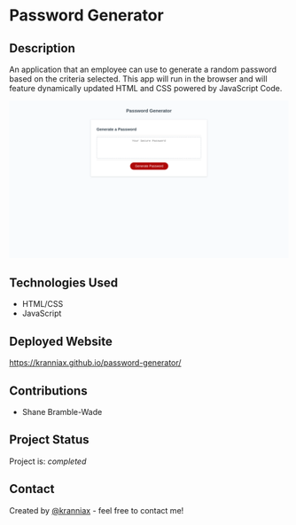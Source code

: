 # Password Generator

## Description

An application that an employee can use to generate a random password based on the criteria selected.
This app will run in the browser and will feature dynamically updated HTML and CSS powered by JavaScript Code.

![Alt text](/assets/images/kranniax-github-io-1920x1080desktop-7b0474.png)

## Technologies Used

* HTML/CSS
* JavaScript

## Deployed Website

<https://kranniax.github.io/password-generator/>

## Contributions

* Shane Bramble-Wade

## Project Status

Project is: _completed_

## Contact

Created by [@kranniax](https://twitter.com/kranniax) - feel free to contact me!
